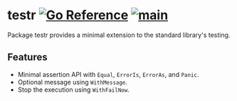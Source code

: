 # testr [![Go Reference](https://pkg.go.dev/badge/github.com/minizilla/testr.svg)](https://pkg.go.dev/github.com/minizilla/testr) [![main](https://github.com/minizilla/testr/actions/workflows/main.yaml/badge.svg)](https://github.com/minizilla/testr/actions/workflows/main.yaml)

Package testr provides a minimal extension to the standard library's testing.

## Features

- Minimal assertion API with  `Equal`, `ErrorIs`, `ErrorAs`, and `Panic`.
- Optional message using `WithMessage`.
- Stop the execution using `WithFailNow`.
